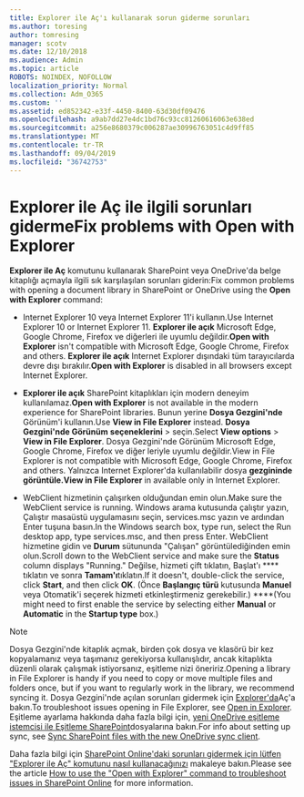 ```yaml
---
title: Explorer ile Aç'ı kullanarak sorun giderme sorunları
ms.author: toresing
author: tomresing
manager: scotv
ms.date: 12/10/2018
ms.audience: Admin
ms.topic: article
ROBOTS: NOINDEX, NOFOLLOW
localization_priority: Normal
ms.collection: Adm_O365
ms.custom: ''
ms.assetid: ed852342-e33f-4450-8400-63d30df09476
ms.openlocfilehash: a9ab7dd27e4dc1bd76c93cc81260616063e638ed
ms.sourcegitcommit: a256e8680379c006287ae30996763051c4d9ff85
ms.translationtype: MT
ms.contentlocale: tr-TR
ms.lasthandoff: 09/04/2019
ms.locfileid: "36742753"
---
```

# <a name="fix-problems-with-open-with-explorer"></a><span data-ttu-id="93583-102">Explorer ile Aç ile ilgili sorunları giderme</span><span class="sxs-lookup"><span data-stu-id="93583-102">Fix problems with Open with Explorer</span></span>

<span data-ttu-id="93583-103">**Explorer ile Aç** komutunu kullanarak SharePoint veya OneDrive'da belge kitaplığı açmayla ilgili sık karşılaşılan sorunları giderin:</span><span class="sxs-lookup"><span data-stu-id="93583-103">Fix common problems with opening a document library in SharePoint or OneDrive using the **Open with Explorer** command:</span></span> 
  
- <span data-ttu-id="93583-104">Internet Explorer 10 veya Internet Explorer 11'i kullanın.</span><span class="sxs-lookup"><span data-stu-id="93583-104">Use Internet Explorer 10 or Internet Explorer 11.</span></span> <span data-ttu-id="93583-105">**Explorer ile açık** Microsoft Edge, Google Chrome, Firefox ve diğerleri ile uyumlu değildir.</span><span class="sxs-lookup"><span data-stu-id="93583-105">**Open with Explorer** isn't compatible with Microsoft Edge, Google Chrome, Firefox and others.</span></span> <span data-ttu-id="93583-106">**Explorer ile açık** Internet Explorer dışındaki tüm tarayıcılarda devre dışı bırakılır.</span><span class="sxs-lookup"><span data-stu-id="93583-106">**Open with Explorer** is disabled in all browsers except Internet Explorer.</span></span> 
    
- <span data-ttu-id="93583-107">**Explorer ile açık** SharePoint kitaplıkları için modern deneyim kullanılamaz.</span><span class="sxs-lookup"><span data-stu-id="93583-107">**Open with Explorer** is not available in the modern experience for SharePoint libraries.</span></span> <span data-ttu-id="93583-108">Bunun yerine **Dosya Gezgini'nde** Görünüm'i kullanın.</span><span class="sxs-lookup"><span data-stu-id="93583-108">Use **View in File Explorer** instead.</span></span> <span data-ttu-id="93583-109">**Dosya Gezgini'nde Görünüm** **seçeneklerini** \> seçin.</span><span class="sxs-lookup"><span data-stu-id="93583-109">Select **View options** \> **View in File Explorer**.</span></span> <span data-ttu-id="93583-110">Dosya Gezgini'nde Görünüm Microsoft Edge, Google Chrome, Firefox ve diğer leriyle uyumlu değildir.</span><span class="sxs-lookup"><span data-stu-id="93583-110">View in File Explorer is not compatible with Microsoft Edge, Google Chrome, Firefox and others.</span></span> <span data-ttu-id="93583-111">Yalnızca Internet Explorer'da kullanılabilir dosya **gezgininde görüntüle.**</span><span class="sxs-lookup"><span data-stu-id="93583-111">**View in File Explorer** in available only in Internet Explorer.</span></span> 
    
- <span data-ttu-id="93583-112">WebClient hizmetinin çalışırken olduğundan emin olun.</span><span class="sxs-lookup"><span data-stu-id="93583-112">Make sure the WebClient service is running.</span></span> <span data-ttu-id="93583-113">Windows arama kutusunda çalıştır yazın, Çalıştır masaüstü uygulamasını seçin, services.msc yazın ve ardından Enter tuşuna basın.</span><span class="sxs-lookup"><span data-stu-id="93583-113">In the Windows search box, type run, select the Run desktop app, type services.msc, and then press Enter.</span></span> <span data-ttu-id="93583-114">WebClient hizmetine gidin ve **Durum** sütununda "Çalışan" görüntülediğinden emin olun.</span><span class="sxs-lookup"><span data-stu-id="93583-114">Scroll down to the WebClient service and make sure the **Status** column displays "Running."</span></span> <span data-ttu-id="93583-115">Değilse, hizmeti çift tıklatın, Başlat'ı \*\*\*\* tıklatın ve sonra **Tamam'ı**tıklatın.</span><span class="sxs-lookup"><span data-stu-id="93583-115">If it doesn't, double-click the service, click **Start**, and then click **OK**.</span></span> <span data-ttu-id="93583-116">(Önce **Başlangıç türü** kutusunda **Manuel** veya Otomatik'i seçerek hizmeti etkinleştirmeniz gerekebilir.) \*\*\*\*</span><span class="sxs-lookup"><span data-stu-id="93583-116">(You might need to first enable the service by selecting either **Manual** or **Automatic** in the **Startup type** box.)</span></span> 
    
> [!NOTE]
> <span data-ttu-id="93583-117">Dosya Gezgini'nde kitaplık açmak, birden çok dosya ve klasörü bir kez kopyalamanız veya taşımanız gerekiyorsa kullanışlıdır, ancak kitaplıkta düzenli olarak çalışmak istiyorsanız, eşitleme nizi öneririz.</span><span class="sxs-lookup"><span data-stu-id="93583-117">Opening a library in File Explorer is handy if you need to copy or move multiple files and folders once, but if you want to regularly work in the library, we recommend syncing it.</span></span> <span data-ttu-id="93583-118">Dosya Gezgini'nde açılan sorunları gidermek için [Explorer'da](https://go.microsoft.com/fwlink/?linkid=871665)Aç'a bakın.</span><span class="sxs-lookup"><span data-stu-id="93583-118">To troubleshoot issues opening in File Explorer, see [Open in Explorer](https://go.microsoft.com/fwlink/?linkid=871665).</span></span> <span data-ttu-id="93583-119">Eşitleme ayarlama hakkında daha fazla bilgi için, [yeni OneDrive eşitleme istemcisi ile Eşitleme SharePoint](https://go.microsoft.com/fwlink/?linkid=871666)dosyalarına bakın.</span><span class="sxs-lookup"><span data-stu-id="93583-119">For info about setting up sync, see [Sync SharePoint files with the new OneDrive sync client](https://go.microsoft.com/fwlink/?linkid=871666).</span></span>
  
<span data-ttu-id="93583-120">Daha fazla bilgi için [SharePoint Online'daki sorunları gidermek için lütfen "Explorer ile Aç" komutunu nasıl kullanacağınızı](https://docs.microsoft.com/sharepoint/support/lists-and-libraries/troubleshoot-issues-using-open-with-explorer) makaleye bakın.</span><span class="sxs-lookup"><span data-stu-id="93583-120">Please see the article [How to use the "Open with Explorer" command to troubleshoot issues in SharePoint Online](https://docs.microsoft.com/sharepoint/support/lists-and-libraries/troubleshoot-issues-using-open-with-explorer) for more information.</span></span> 
  

